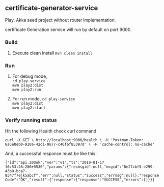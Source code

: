 ## certificate-generator-service
Play, Akka seed project without router implementation.

certificate Generation service will run by default on port 9000.


### Build

1. Execute clean install `mvn clean install`


### Run 
1. For debug mode, <br> 
   `cd play-service` <br>
   `mvn play2:dist`  <br>
   `mvn play2:run`

2. For run mode, 
   `cd play-service` <br>
   `mvn play2:dist`  <br>
   `mvn play2:start`

### Verify running status

Hit the following Health check curl command 

`curl -X GET \
   http://localhost:9000/health \
   -H 'Postman-Token: 6a5e0eb0-910a-42d1-9077-c46f6f85397d' \
   -H 'cache-control: no-cache'`

And, a successful response must be like this:

`{"id":"api.200ok","ver":"v1","ts":"2019-01-17 16:53:26:286+0530","params":{"resmsgid":null,"msgid":"8e27cbf5-e299-43b0-bca7-8347f7ejk5abcf","err":null,"status":"success","errmsg":null},"responseCode":"OK","result":{"response":{"response":"SUCCESS","errors":[]}}}`
